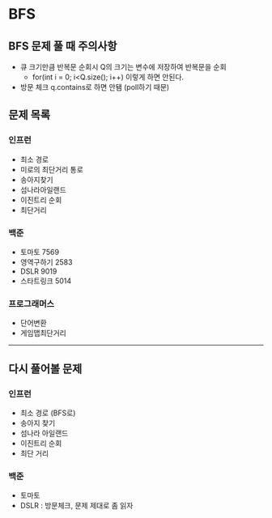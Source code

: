 # BFS

## BFS 문제 풀 때 주의사항
- 큐 크기만큼 반복문 순회시 Q의 크기는 변수에 저장하여 반복문을 순회
  - for(int i = 0; i<Q.size(); i++) 이렇게 하면 안된다.
- 방문 체크 q.contains로 하면 안됌 (poll하기 때문)

## 문제 목록
### 인프런
- 최소 경로
- 미로의 최단거리 통로
- 송아지찾기
- 섬나라아일랜드
- 이진트리 순회
- 최단거리
### 백준
- 토마토 7569
- 영역구하기 2583
- DSLR 9019
- 스타트링크 5014
### 프로그래머스
- 단어변환
- 게임맵최단거리
---
## 다시 풀어볼 문제
### 인프런
- 최소 경로 (BFS로)
- 송아지 찾기
- 섬나라 아일랜드
- 이진트리 순회
- 최단 거리
### 백준
- 토마토
- DSLR : 방문체크, 문제 제대로 좀 읽자

